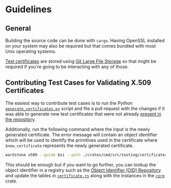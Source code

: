 # Guidelines

## General

Building the source code can be done with `cargo`. Having OpenSSL installed on your system may also be required but that comes bundled with most Unix operating systems.

[Test certificates](./crates/cmd/src/testing/certificates/) are stored using [Git Large File Storage](https://git-lfs.com) so that might be required if you're going to be interacting with any of those.

## Contributing Test Cases for Validating X.509 Certificates

The easiest way to contribute test cases is to run the Python [`generate_certificates.py`](./scripts/generate_certificates.py) script and file a pull request with the changes if it was able to generate new test certificates that were not already [present in the repository](./crates/cmd/src/testing/certificates/).

Additionally, run the following command where the input is the newly generated certificate. The error message will contain an object identifier which will be used to identify the primitives used in the certificate where `$new_certificate` represents the newly generated certificate.

```bash
wardstone x509 --guide bsi --path ./crates/cmd/src/testing/certificates/$new_certificate
```

This should be enough but if you want to go further, you can lookup the object identifier in a registry such as the [Object Identifier (OID) Repository](https://oid-rep.orange-labs.fr) and update the tables in [`certificate.rs`](./crates/cmd/src/key/certificate.rs) along with the instances in the [`core`](./crates/core/src/primitive/) crate.

